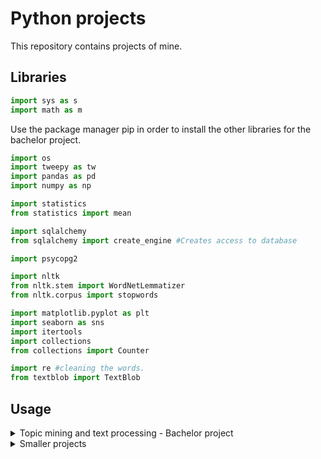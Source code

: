 # Python projects
This repository contains projects of mine. 

## Libraries 
```python
import sys as s
import math as m
```
Use the package manager pip in order to install the other libraries for the bachelor project. 
```python
import os
import tweepy as tw 
import pandas as pd 
import numpy as np 

import statistics 
from statistics import mean 

import sqlalchemy 
from sqlalchemy import create_engine #Creates access to database

import psycopg2 

import nltk
from nltk.stem import WordNetLemmatizer 
from nltk.corpus import stopwords

import matplotlib.pyplot as plt
import seaborn as sns 
import itertools 
import collections 
from collections import Counter

import re #cleaning the words. 
from textblob import TextBlob
```
## Usage 

<details>
<summary>Topic mining and text processing - Bachelor project</summary>
  The following bullet points contains prerequisits in order to use the system. 
* Credentials from Twitter in order to use their data if you wish to gather more 
* Connect to postgresql database in order to handle and view the data
</details>

<details>
<summary>Smaller projects</summary>
  The following bullet points contains prerequisits in order to use the system. 
* All systems are operation in the terminal
* The libraries are built in
</details>

